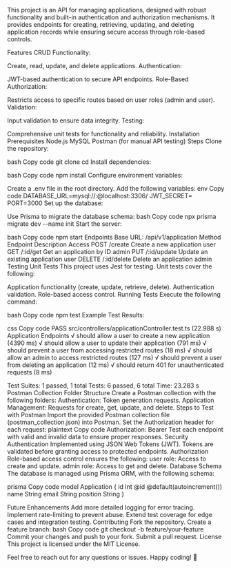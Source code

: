 This project is an API for managing applications, designed with robust functionality and built-in authentication and authorization mechanisms. It provides endpoints for creating, retrieving, updating, and deleting application records while ensuring secure access through role-based controls.

Features
CRUD Functionality:

Create, read, update, and delete applications.
Authentication:

JWT-based authentication to secure API endpoints.
Role-Based Authorization:

Restricts access to specific routes based on user roles (admin and user).
Validation:

Input validation to ensure data integrity.
Testing:

Comprehensive unit tests for functionality and reliability.
Installation
Prerequisites
Node.js
MySQL
Postman (for manual API testing)
Steps
Clone the repository:

bash
Copy code
git clone <repository-url>
cd <project-directory>
Install dependencies:

bash
Copy code
npm install
Configure environment variables:

Create a .env file in the root directory.
Add the following variables:
env
Copy code
DATABASE_URL=mysql://<user>:<password>@localhost:3306/<database>
JWT_SECRET=<your-secret-key>
PORT=3000
Set up the database:

Use Prisma to migrate the database schema:
bash
Copy code
npx prisma migrate dev --name init
Start the server:

bash
Copy code
npm start
Endpoints
Base URL: /api/v1/application
Method	Endpoint	Description	Access
POST	/create	Create a new application	user
GET	/:id/get	Get an application by ID	admin
PUT	/:id/update	Update an existing application	user
DELETE	/:id/delete	Delete an application	admin
Testing
Unit Tests
This project uses Jest for testing. Unit tests cover the following:

Application functionality (create, update, retrieve, delete).
Authentication validation.
Role-based access control.
Running Tests
Execute the following command:

bash
Copy code
npm test
Example Test Results:

css
Copy code
 PASS  src/controllers/applicationController.test.ts (22.988 s)
  Application Endpoints
    √ should allow a user to create a new application (4390 ms)
    √ should allow a user to update their application (791 ms)
    √ should prevent a user from accessing restricted routes (18 ms)
    √ should allow an admin to access restricted routes (127 ms)
    √ should prevent a user from deleting an application (12 ms)
    √ should return 401 for unauthenticated requests (8 ms)

Test Suites: 1 passed, 1 total
Tests:       6 passed, 6 total
Time:        23.283 s
Postman Collection
Folder Structure
Create a Postman collection with the following folders:
Authentication:
Token generation requests.
Application Management:
Requests for create, get, update, and delete.
Steps to Test with Postman
Import the provided Postman collection file (postman_collection.json) into Postman.
Set the Authorization header for each request:
plaintext
Copy code
Authorization: Bearer <token>
Test each endpoint with valid and invalid data to ensure proper responses.
Security
Authentication
Implemented using JSON Web Tokens (JWT).
Tokens are validated before granting access to protected endpoints.
Authorization
Role-based access control ensures the following:
user role: Access to create and update.
admin role: Access to get and delete.
Database Schema
The database is managed using Prisma ORM, with the following schema:

prisma
Copy code
model Application {
  id        Int    @id @default(autoincrement())
  name      String
  email     String
  position  String
}

Future Enhancements
Add more detailed logging for error tracing.
Implement rate-limiting to prevent abuse.
Extend test coverage for edge cases and integration testing.
Contributing
Fork the repository.
Create a feature branch:
bash
Copy code
git checkout -b feature/your-feature
Commit your changes and push to your fork.
Submit a pull request.
License
This project is licensed under the MIT License.

Feel free to reach out for any questions or issues. Happy coding! 🎉